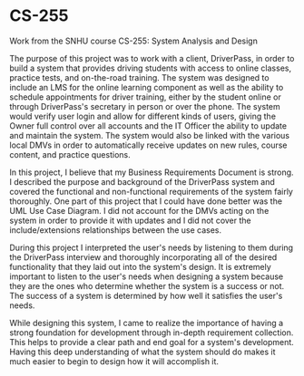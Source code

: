 # CS-255
Work from the SNHU course CS-255: System Analysis and Design


The purpose of this project was to work with a client, DriverPass, in order to build a system that provides driving students with access to online classes, practice tests, and on-the-road training. The system was designed to include an LMS for the online learning component as well as the ability to schedule appointments for driver training, either by the student online or through DriverPass's secretary in person or over the phone. The system would verify user login and allow for different kinds of users, giving the Owner full control over all accounts and the IT Officer the ability to update and maintain the system. The system would also be linked with the various local DMVs in order to automatically receive updates on new rules, course content, and practice questions.

In this project, I believe that my Business Requirements Document is strong. I described the purpose and background of the DriverPass system and covered the functional and non-functional requirements of the system fairly thoroughly. One part of this project that I could have done better was the UML Use Case Diagram. I did not account for the DMVs acting on the system in order to provide it with updates and I did not cover the include/extensions relationships between the use cases.

During this project I interpreted the user's needs by listening to them during the DriverPass interview and thoroughly incorporating all of the desired functionality that they laid out into  the system's design. It is extremely important to listen to the user's needs when designing a system because they are the ones who determine whether the system is a success or not. The success of a system is determined by how well it satisfies the user's needs.

While designing this system, I came to realize the importance of having a strong foundation for development through in-depth requirement collection. This helps to provide a clear path and end goal for a system's development. Having this deep understanding of what the system should do makes it much easier to begin to design how it will accomplish it.
